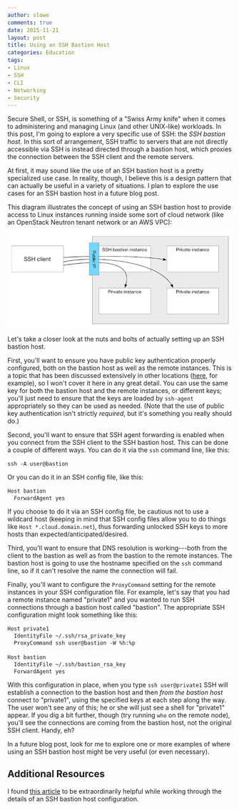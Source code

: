 ```yaml
---
author: slowe
comments: true
date: 2015-11-21
layout: post
title: Using an SSH Bastion Host
categories: Education
tags:
- Linux
- SSH
- CLI
- Networking
- Security
---
```


Secure Shell, or SSH, is something of a "Swiss Army knife" when it comes to administering and managing Linux (and other UNIX-like) workloads. In this post, I'm going to explore a very specific use of SSH: the _SSH bastion host_. In this sort of arrangement, SSH traffic to servers that are not directly accessible via SSH is instead directed through a bastion host, which proxies the connection between the SSH client and the remote servers.

At first, it may sound like the use of an SSH bastion host is a pretty specialized use case. In reality, though, I believe this is a design pattern that can actually be useful in a variety of situations. I plan to explore the use cases for an SSH bastion host in a future blog post.

This diagram illustrates the concept of using an SSH bastion host to provide access to Linux instances running inside some sort of cloud network (like an OpenStack Neutron tenant network or an AWS VPC):

![SSH bastion host diagram](/public/img/ssh-bastion-host.png)

Let's take a closer look at the nuts and bolts of actually setting up an SSH bastion host.

First, you'll want to ensure you have public key authentication properly configured, both on the bastion host as well as the remote instances. This is a topic that has been discussed extensively in other locations ([here][link-2], for example), so I won't cover it here in any great detail. You can use the same key for both the bastion host and the remote instances, or different keys; you'll just need to ensure that the keys are loaded by `ssh-agent` appropriately so they can be used as needed. (Note that the use of public key authentication isn't strictly _required_, but it's something you really should do.)

Second, you'll want to ensure that SSH agent forwarding is enabled when you connect from the SSH client to the SSH bastion host. This can be done a couple of different ways. You can do it via the `ssh` command line, like this:

    ssh -A user@bastion

Or you can do it in an SSH config file, like this:

    Host bastion
      ForwardAgent yes

If you choose to do it via an SSH config file, be cautious not to use a wildcard host (keeping in mind that SSH config files allow you to do things like `Host *.cloud.domain.net`), thus forwarding unlocked SSH keys to more hosts than expected/anticipated/desired.

Third, you'll want to ensure that DNS resolution is working---both from the client to the bastion as well as from the bastion to the remote instances. The bastion host is going to use the hostname specified on the `ssh` command line, so if it can't resolve the name the connection will fail.

Finally, you'll want to configure the `ProxyCommand` setting for the remote instances in your SSH configuration file. For example, let's say that you had a remote instance named "private1" and you wanted to run SSH connections through a bastion host called "bastion". The appropriate SSH configuration might look something like this:

    Host private1
      IdentityFile ~/.ssh/rsa_private_key
      ProxyCommand ssh user@bastion -W %h:%p

    Host bastion
      IdentityFile ~/.ssh/bastion_rsa_key
      ForwardAgent yes

With this configuration in place, when you type `ssh user@private1` SSH will establish a connection to the bastion host and then _from the bastion host_ connect to "private1", using the specified keys at each step along the way. The user won't see any of this; he or she will just see a shell for "private1" appear. If you dig a bit further, though (try running `who` on the remote node), you'll see the connections are coming from the bastion host, not the original SSH client. Handy, eh?

In a future blog post, look for me to explore one or more examples of where using an SSH bastion host might be very useful (or even necessary).

## Additional Resources

I found [this article][link-1] to be extraordinarily helpful while working through the details of an SSH bastion host configuration.



[link-1]: https://10mi2.wordpress.com/2015/01/14/using-ssh-through-a-bastion-host-transparently/
[link-2]: https://kb.iu.edu/d/aews
